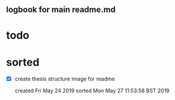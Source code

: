 logbook for main readme.md
---


# todo



# sorted

* [x] create thesis structure image for readme 
	
	created Fri May 24 2019
	sorted Mon May 27 11:53:58 BST 2019


